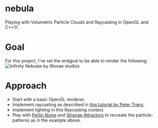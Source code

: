 nebula
======

Playing with Volumetric Particle Clouds and Raycasting in OpenGL and C++11

Goal
====
For this project, I've set the endgoal to be able to render the following:
![Infinity Nebulae by iNovae studios](http://m1.behance.net/rendition/modules/68643609/disp/a3e4dd1c352efbe6a68c3ef839274444.jpg)

Approach
========
* Start with a basic OpenGL renderer.
* Implement raycasting as described in [this tutorial by Peter Triers](http://www.daimi.au.dk/~trier/?page_id=98).
* Implement lighting in this Raycasting context.
* Play with [Perlin Noise](http://en.wikipedia.org/wiki/Perlin_noise) and [Strange Attractors](http://en.wikipedia.org/wiki/Strange_attractors) to recreate the particle-patterns as in the example above.
